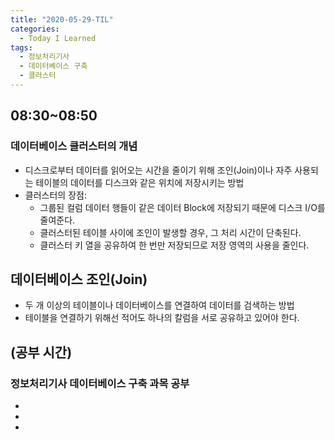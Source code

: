 ```yaml
---
title: "2020-05-29-TIL"
categories:
  - Today I Learned
tags:
  - 정보처리기사
  - 데이터베이스 구축
  - 클러스터
---
```


## 08:30~08:50
### 데이터베이스 클러스터의 개념
  - 디스크로부터 데이터를 읽어오는 시간을 줄이기 위해 조인(Join)이나 자주 사용되는 테이블의 데이터를 디스크와 같은 위치에 저장시키는 방법
  - 클러스터의 장점:
    - 그룹된 컬럼 데이터 행들이 같은 데이터 Block에 저장되기 때문에 디스크 I/O를 줄여준다.
    - 클러스터된 테이블 사이에 조인이 발생할 경우, 그 처리 시간이 단축된다.
    - 클러스터 키 열을 공유하여 한 번만 저장되므로 저장 영역의 사용을 줄인다.
    
## 데이터베이스 조인(Join)
  - 두 개 이상의 테이블이나 데이터베이스를 연결하여 데이터를 검색하는 방법
  - 테이블을 연결하기 위해선 적어도 하나의 칼럼을 서로 공유하고 있어야 한다.

## (공부 시간)
### 정보처리기사 데이터베이스 구축 과목 공부
  - 
  - 
  - 

